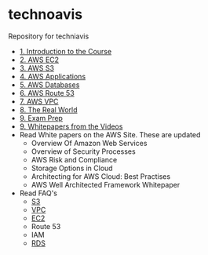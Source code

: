 technoavis
==========

Repository for techniavis

* [1. Introduction to the Course](introduction.md)
* [2. AWS EC2](aws-ec2.md)
* [3. AWS S3](Aws-S3.md)
* [4. AWS Applications](aws-applications.md)
* [5. AWS Databases](aws-databases.md)
* [6. AWS Route 53](aws-route53.md)
* [7. AWS VPC](aws-vpc.md)
* [8. The Real World](the-real-world.md)
* [9. Exam Prep](exam-tips.md)
* [9. Whitepapers from the Videos](aws-whitepapers.md)
 * Read White papers on the AWS Site. These are updated
   * Overview Of Amazon Web Services
   * Overview of Security Processes
   * AWS Risk and Compliance
   * Storage Options in Cloud
   * Architecting for AWS Cloud: Best Practises
   * AWS Well Architected Framework Whitepaper
* Read FAQ's
  * [S3](faqs/aws-s3-faqs.md)
  * [VPC](faqs/aws-vpc-faqs.md)
  * [EC2](faqs/ec2-faqs.md)
  * Route 53
  * IAM
  * [RDS](faqs/aws-rds-faqs.md)
 
